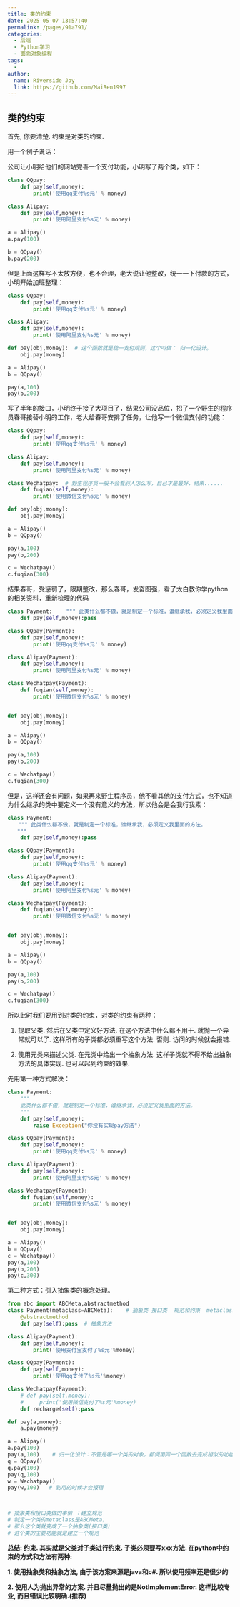 ```yaml
---
title: 类的约束
date: 2025-05-07 13:57:40
permalink: /pages/91a791/
categories:
  - 后端
  - Python学习
  - 面向对象编程
tags:
  - 
author: 
  name: Riverside Joy
  link: https://github.com/MaiRen1997
---
```

## 类的约束

⾸先, 你要清楚. 约束是对类的约束. 

用一个例子说话：

公司让小明给他们的网站完善一个支付功能，小明写了两个类，如下：

```python
class QQpay:
    def pay(self,money):
        print('使用qq支付%s元' % money)

class Alipay:
    def pay(self,money):
        print('使用阿里支付%s元' % money)

a = Alipay()
a.pay(100)

b = QQpay()
b.pay(200)
```

但是上面这样写不太放方便，也不合理，老大说让他整改，统一一下付款的方式，小明开始加班整理：

```python
class QQpay:
    def pay(self,money):
        print('使用qq支付%s元' % money)

class Alipay:
    def pay(self,money):
        print('使用阿里支付%s元' % money)

def pay(obj,money):  # 这个函数就是统一支付规则，这个叫做： 归一化设计。
    obj.pay(money)

a = Alipay()
b = QQpay()

pay(a,100)
pay(b,200)
```

写了半年的接口，小明终于接了大项目了，结果公司没品位，招了一个野生的程序员春哥接替小明的工作，老大给春哥安排了任务，让他写一个微信支付的功能：

```python
class QQpay:
    def pay(self,money):
        print('使用qq支付%s元' % money)

class Alipay:
    def pay(self,money):
        print('使用阿里支付%s元' % money)

class Wechatpay:  # 野生程序员一般不会看别人怎么写，自己才是最好，结果......
    def fuqian(self,money):
        print('使用微信支付%s元' % money)

def pay(obj,money):
    obj.pay(money)

a = Alipay()
b = QQpay()

pay(a,100)
pay(b,200)

c = Wechatpay()
c.fuqian(300)
```

结果春哥，受惩罚了，限期整改，那么春哥，发奋图强，看了太白教你学python的相关资料，重新梳理的代码

```python
class Payment: 　　""" 此类什么都不做，就是制定一个标准，谁继承我，必须定义我里面的方法。   """
    def pay(self,money):pass

class QQpay(Payment):
    def pay(self,money):
        print('使用qq支付%s元' % money)

class Alipay(Payment):
    def pay(self,money):
        print('使用阿里支付%s元' % money)

class Wechatpay(Payment):
    def fuqian(self,money):
        print('使用微信支付%s元' % money)


def pay(obj,money):
    obj.pay(money)

a = Alipay()
b = QQpay()

pay(a,100)
pay(b,200)

c = Wechatpay()
c.fuqian(300)
```

但是，这样还会有问题，如果再来野生程序员，他不看其他的支付方式，也不知道为什么继承的类中要定义一个没有意义的方法，所以他会是会我行我素：

```python
class Payment: 
　　""" 此类什么都不做，就是制定一个标准，谁继承我，必须定义我里面的方法。
   """
    def pay(self,money):pass

class QQpay(Payment):
    def pay(self,money):
        print('使用qq支付%s元' % money)

class Alipay(Payment):
    def pay(self,money):
        print('使用阿里支付%s元' % money)

class Wechatpay(Payment):
    def fuqian(self,money):
        print('使用微信支付%s元' % money)


def pay(obj,money):
    obj.pay(money)

a = Alipay()
b = QQpay()

pay(a,100)
pay(b,200)

c = Wechatpay()
c.fuqian(300)
```

所以此时我们要用到对类的约束，对类的约束有两种：

1. 提取⽗类. 然后在⽗类中定义好⽅法. 在这个⽅法中什么都不⽤⼲. 就抛⼀个异常就可以了. 这样所有的⼦类都必须重写这个⽅法. 否则. 访问的时候就会报错. 

2. 使⽤元类来描述⽗类. 在元类中给出⼀个抽象⽅法. 这样⼦类就不得不给出抽象⽅法的具体实现. 也可以起到约束的效果.

先用第一种方式解决：

```python
class Payment:
    """
    此类什么都不做，就是制定一个标准，谁继承我，必须定义我里面的方法。
    """
    def pay(self,money):
        raise Exception("你没有实现pay方法")

class QQpay(Payment):
    def pay(self,money):
        print('使用qq支付%s元' % money)

class Alipay(Payment):
    def pay(self,money):
        print('使用阿里支付%s元' % money)

class Wechatpay(Payment):
    def fuqian(self,money):
        print('使用微信支付%s元' % money)


def pay(obj,money):
    obj.pay(money)

a = Alipay()
b = QQpay()
c = Wechatpay()
pay(a,100)
pay(b,200)
pay(c,300)
```

第二种方式：引入抽象类的概念处理。

```python
from abc import ABCMeta,abstractmethod
class Payment(metaclass=ABCMeta):    # 抽象类 接口类  规范和约束  metaclass指定的是一个元类
    @abstractmethod
    def pay(self):pass  # 抽象方法

class Alipay(Payment):
    def pay(self,money):
        print('使用支付宝支付了%s元'%money)

class QQpay(Payment):
    def pay(self,money):
        print('使用qq支付了%s元'%money)

class Wechatpay(Payment):
    # def pay(self,money):
    #     print('使用微信支付了%s元'%money)
    def recharge(self):pass

def pay(a,money):
    a.pay(money)

a = Alipay()
a.pay(100)
pay(a,100)    # 归一化设计：不管是哪一个类的对象，都调用同一个函数去完成相似的功能
q = QQpay()
q.pay(100)
pay(q,100)
w = Wechatpay()
pay(w,100)   # 到用的时候才会报错



# 抽象类和接口类做的事情 ：建立规范
# 制定一个类的metaclass是ABCMeta，
# 那么这个类就变成了一个抽象类(接口类)
# 这个类的主要功能就是建立一个规范
```

**总结: 约束. 其实就是⽗类对⼦类进⾏约束. ⼦类必须要写xxx⽅法. 在python中约束的⽅式和⽅法有两种:**

**1. 使⽤抽象类和抽象⽅法, 由于该⽅案来源是java和c#. 所以使⽤频率还是很少的**

**2. 使⽤⼈为抛出异常的⽅案. 并且尽量抛出的是NotImplementError. 这样比较专业, ⽽且错误比较明确.(推荐)**





